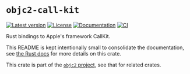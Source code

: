 # `objc2-call-kit`

[![Latest version](https://badgen.net/crates/v/objc2-call-kit)](https://crates.io/crates/objc2-call-kit)
[![License](https://badgen.net/badge/license/Zlib%20OR%20Apache-2.0%20OR%20MIT/blue)](../../LICENSE.md)
[![Documentation](https://docs.rs/objc2-call-kit/badge.svg)](https://docs.rs/objc2-call-kit/)
[![CI](https://github.com/madsmtm/objc2/actions/workflows/ci.yml/badge.svg)](https://github.com/madsmtm/objc2/actions/workflows/ci.yml)

Rust bindings to Apple's framework CallKit.

This README is kept intentionally small to consolidate the documentation, see
[the Rust docs](https://docs.rs/objc2-call-kit/) for more details on this crate.

This crate is part of the [`objc2` project](https://github.com/madsmtm/objc2),
see that for related crates.
